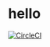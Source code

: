 # hello
[![CircleCI](https://dl.circleci.com/status-badge/img/gh/shreey/Docker-based-Apps/tree/main.svg?style=svg)](https://dl.circleci.com/status-badge/redirect/gh/shreey/Docker-based-Apps/tree/main)
